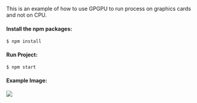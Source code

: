 This is an example of how to use GPGPU to run process on graphics cards and not on CPU.

#### Install the npm packages:
```
$ npm install
```
#### Run Project:
```
$ npm start
```
#### Example Image:
<img align="center" src="./example2.gif">
<!-- ![image](./example2.gif) -->